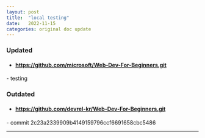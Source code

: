 ```yaml
---
layout: post
title:  "local testing"
date:   2022-11-15
categories: original doc update
---
```


### Updated
- #### https://github.com/microsoft/Web-Dev-For-Beginners.git
 
 \- testing

  
 
### Outdated
- #### https://github.com/devrel-kr/Web-Dev-For-Beginners.git
 \- commit 2c23a2339909b4149159796ccf6691658cbc5486
  

---